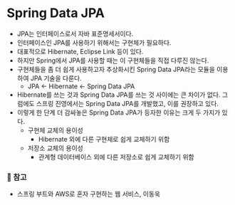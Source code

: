 # Spring Data JPA
- JPA는 인터페이스로서 자바 표준명세서이다.
- 인터페이스인 JPA를 사용하기 위해서는 구현체가 필요하다.
- 대표적으로 Hibernate, Eclipse Link 등이 있다.
- 하지만 Spring에서 JPA를 사용할 때는 이 구현체들을 직접 다루진 않는다.
- 구현체들을 좀 더 쉽게 사용하고자 추상화시킨 Spring Data JPA라는 모듈을 이용하여 JPA 기술을 다룬다.
  - JPA ← Hibernate ← Spring Data JPA
- Hibernate를 쓰는 것과 Spring Data JPA를 쓰는 것 사이에는 큰 차이가 없다. 그럼에도 스프링 진영에서는 Spring Data JPA를 개발했고, 이를 권장하고 있다.
- 이렇게 한 단계 더 감싸놓은 Spring Data JPA가 등자한 이유는 크게 두 가지가 있다.
  - 구현체 교체의 용이성
    - Hibernate 외에 다른 구현체로 쉽게 교체하기 위함
  - 저장소 교체의 용이성
    - 관계형 데이터베이스 외에 다른 저장소로 쉽게 교체하기 위함

### 📗 참고
- 스프링 부트와 AWS로 혼자 구현하는 웹 서비스, 이동욱